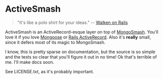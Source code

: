 # ActiveSmash

> "It's like a polo shirt for your ideas."
>                   -- [Walken on Rails](http://collectiveidea.com/blog/archives/2012/04/01/walken-on-rails/)

ActiveSmash is an ActiveRecord-esque layer on top of [MongoSmash](https://github.com/bengl/mongosmash). You'll love it if you love [Mongoose](http://mongoosejs.com/) or [Rails ActiveRecord](https://github.com/rails/rails/tree/master/activerecord). Also it's **really** small, since it defers most of its magic to MongoSmash.

I know, this is pretty sparse on documentation, but the source is so simple and the tests so clear that you'll figure it out in no time! Ok that's terrible of me. I'll make docs soon.

See LICENSE.txt, as it's probably important.
